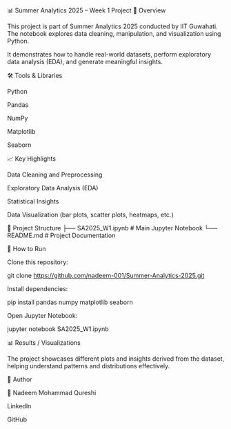 📊 Summer Analytics 2025 – Week 1 Project
📌 Overview

This project is part of Summer Analytics 2025 conducted by IIT Guwahati.
The notebook explores data cleaning, manipulation, and visualization using Python.

It demonstrates how to handle real-world datasets, perform exploratory data analysis (EDA), and generate meaningful insights.

🛠️ Tools & Libraries

Python

Pandas

NumPy

Matplotlib

Seaborn

📈 Key Highlights

Data Cleaning and Preprocessing

Exploratory Data Analysis (EDA)

Statistical Insights

Data Visualization (bar plots, scatter plots, heatmaps, etc.)

📂 Project Structure
├── SA2025_W1.ipynb   # Main Jupyter Notebook
└── README.md         # Project Documentation

🚀 How to Run

Clone this repository:

git clone https://github.com/nadeem-001/Summer-Analytics-2025.git


Install dependencies:

pip install pandas numpy matplotlib seaborn


Open Jupyter Notebook:

jupyter notebook SA2025_W1.ipynb

📊 Results / Visualizations

The project showcases different plots and insights derived from the dataset, helping understand patterns and distributions effectively.

🔗 Author

👤 Nadeem Mohammad Qureshi

LinkedIn

GitHub
